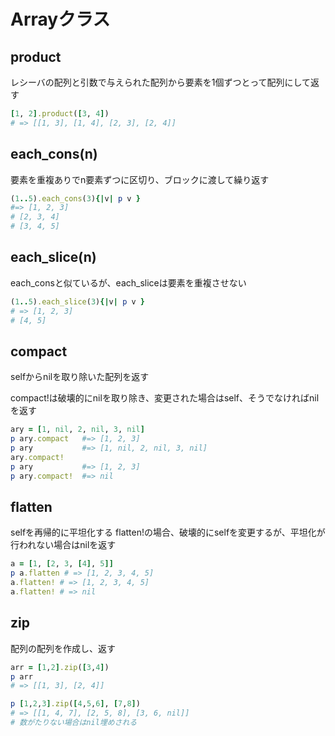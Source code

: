 # Arrayクラス

## product

レシーバの配列と引数で与えられた配列から要素を1個ずつとって配列にして返す

```ruby
[1, 2].product([3, 4])
# => [[1, 3], [1, 4], [2, 3], [2, 4]]
```

## each_cons(n)

要素を重複ありでn要素ずつに区切り、ブロックに渡して繰り返す

```ruby
(1..5).each_cons(3){|v| p v }
#=> [1, 2, 3]
# [2, 3, 4]                                                                
# [3, 4, 5]            
```

## each_slice(n)

each_consと似ているが、each_sliceは要素を重複させない

```ruby
(1..5).each_slice(3){|v| p v }
# => [1, 2, 3]
# [4, 5]
```

## compact

selfからnilを取り除いた配列を返す

compact!は破壊的にnilを取り除き、変更された場合はself、そうでなければnilを返す

```ruby
ary = [1, nil, 2, nil, 3, nil]
p ary.compact   #=> [1, 2, 3]
p ary           #=> [1, nil, 2, nil, 3, nil]
ary.compact!
p ary           #=> [1, 2, 3]
p ary.compact!  #=> nil
```

## flatten

selfを再帰的に平坦化する
flatten!の場合、破壊的にselfを変更するが、平坦化が行われない場合はnilを返す

```ruby
a = [1, [2, 3, [4], 5]]
p a.flatten # => [1, 2, 3, 4, 5]
a.flatten! # => [1, 2, 3, 4, 5]
a.flatten! # => nil
```

## zip
配列の配列を作成し、返す

```ruby
arr = [1,2].zip([3,4])
p arr
# => [[1, 3], [2, 4]]

p [1,2,3].zip([4,5,6], [7,8])
# => [[1, 4, 7], [2, 5, 8], [3, 6, nil]]
# 数がたりない場合はnil埋めされる
```

